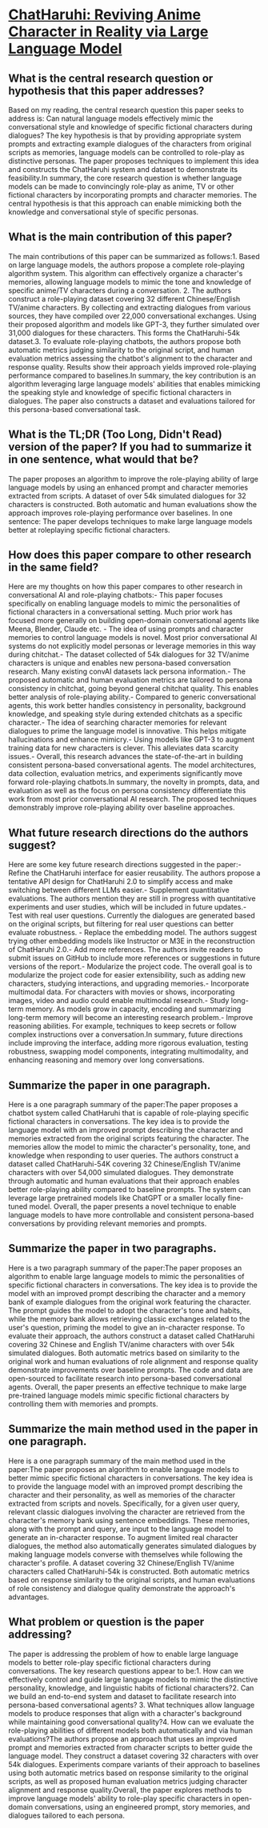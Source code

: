# [ChatHaruhi: Reviving Anime Character in Reality via Large Language Model](https://arxiv.org/abs/2308.09597)

## What is the central research question or hypothesis that this paper addresses?

Based on my reading, the central research question this paper seeks to address is: Can natural language models effectively mimic the conversational style and knowledge of specific fictional characters during dialogues? The key hypothesis is that by providing appropriate system prompts and extracting example dialogues of the characters from original scripts as memories, language models can be controlled to role-play as distinctive personas. The paper proposes techniques to implement this idea and constructs the ChatHaruhi system and dataset to demonstrate its feasibility.In summary, the core research question is whether language models can be made to convincingly role-play as anime, TV or other fictional characters by incorporating prompts and character memories. The central hypothesis is that this approach can enable mimicking both the knowledge and conversational style of specific personas.


## What is the main contribution of this paper?

The main contributions of this paper can be summarized as follows:1. Based on large language models, the authors propose a complete role-playing algorithm system. This algorithm can effectively organize a character's memories, allowing language models to mimic the tone and knowledge of specific anime/TV characters during a conversation. 2. The authors construct a role-playing dataset covering 32 different Chinese/English TV/anime characters. By collecting and extracting dialogues from various sources, they have compiled over 22,000 conversational exchanges. Using their proposed algorithm and models like GPT-3, they further simulated over 31,000 dialogues for these characters. This forms the ChatHaruhi-54k dataset.3. To evaluate role-playing chatbots, the authors propose both automatic metrics judging similarity to the original script, and human evaluation metrics assessing the chatbot's alignment to the character and response quality. Results show their approach yields improved role-playing performance compared to baselines.In summary, the key contribution is an algorithm leveraging large language models' abilities that enables mimicking the speaking style and knowledge of specific fictional characters in dialogues. The paper also constructs a dataset and evaluations tailored for this persona-based conversational task.


## What is the TL;DR (Too Long, Didn't Read) version of the paper? If you had to summarize it in one sentence, what would that be?

The paper proposes an algorithm to improve the role-playing ability of large language models by using an enhanced prompt and character memories extracted from scripts. A dataset of over 54k simulated dialogues for 32 characters is constructed. Both automatic and human evaluations show the approach improves role-playing performance over baselines. In one sentence: The paper develops techniques to make large language models better at roleplaying specific fictional characters.


## How does this paper compare to other research in the same field?

Here are my thoughts on how this paper compares to other research in conversational AI and role-playing chatbots:- This paper focuses specifically on enabling language models to mimic the personalities of fictional characters in a conversational setting. Much prior work has focused more generally on building open-domain conversational agents like Meena, Blender, Claude etc. - The idea of using prompts and character memories to control language models is novel. Most prior conversational AI systems do not explicitly model personas or leverage memories in this way during chitchat.- The dataset collected of 54k dialogues for 32 TV/anime characters is unique and enables new persona-based conversation research. Many existing convAI datasets lack persona information.- The proposed automatic and human evaluation metrics are tailored to persona consistency in chitchat, going beyond general chitchat quality. This enables better analysis of role-playing ability.- Compared to generic conversational agents, this work better handles consistency in personality, background knowledge, and speaking style during extended chitchats as a specific character.- The idea of searching character memories for relevant dialogues to prime the language model is innovative. This helps mitigate hallucinations and enhance mimicry.- Using models like GPT-3 to augment training data for new characters is clever. This alleviates data scarcity issues.- Overall, this research advances the state-of-the-art in building consistent persona-based conversational agents. The model architectures, data collection, evaluation metrics, and experiments significantly move forward role-playing chatbots.In summary, the novelty in prompts, data, and evaluation as well as the focus on persona consistency differentiate this work from most prior conversational AI research. The proposed techniques demonstrably improve role-playing ability over baseline approaches.


## What future research directions do the authors suggest?

Here are some key future research directions suggested in the paper:- Refine the ChatHaruhi interface for easier reusability. The authors propose a tentative API design for ChatHaruhi 2.0 to simplify access and make switching between different LLMs easier.- Supplement quantitative evaluations. The authors mention they are still in progress with quantitative experiments and user studies, which will be included in future updates.- Test with real user questions. Currently the dialogues are generated based on the original scripts, but filtering for real user questions can better evaluate robustness. - Replace the embedding model. The authors suggest trying other embedding models like Instructor or M3E in the reconstruction of ChatHaruhi 2.0.- Add more references. The authors invite readers to submit issues on GitHub to include more references or suggestions in future versions of the report.- Modularize the project code. The overall goal is to modularize the project code for easier extensibility, such as adding new characters, studying interactions, and upgrading memories.- Incorporate multimodal data. For characters with movies or shows, incorporating images, video and audio could enable multimodal research.- Study long-term memory. As models grow in capacity, encoding and summarizing long-term memory will become an interesting research problem.- Improve reasoning abilities. For example, techniques to keep secrets or follow complex instructions over a conversation.In summary, future directions include improving the interface, adding more rigorous evaluation, testing robustness, swapping model components, integrating multimodality, and enhancing reasoning and memory over long conversations.


## Summarize the paper in one paragraph.

Here is a one paragraph summary of the paper:The paper proposes a chatbot system called ChatHaruhi that is capable of role-playing specific fictional characters in conversations. The key idea is to provide the language model with an improved prompt describing the character and memories extracted from the original scripts featuring the character. The memories allow the model to mimic the character's personality, tone, and knowledge when responding to user queries. The authors construct a dataset called ChatHaruhi-54K covering 32 Chinese/English TV/anime characters with over 54,000 simulated dialogues. They demonstrate through automatic and human evaluations that their approach enables better role-playing ability compared to baseline prompts. The system can leverage large pretrained models like ChatGPT or a smaller locally fine-tuned model. Overall, the paper presents a novel technique to enable language models to have more controllable and consistent persona-based conversations by providing relevant memories and prompts.


## Summarize the paper in two paragraphs.

Here is a two paragraph summary of the paper:The paper proposes an algorithm to enable large language models to mimic the personalities of specific fictional characters in conversations. The key idea is to provide the model with an improved prompt describing the character and a memory bank of example dialogues from the original work featuring the character. The prompt guides the model to adopt the character's tone and habits, while the memory bank allows retrieving classic exchanges related to the user's question, priming the model to give an in-character response. To evaluate their approach, the authors construct a dataset called ChatHaruhi covering 32 Chinese and English TV/anime characters with over 54k simulated dialogues. Both automatic metrics based on similarity to the original work and human evaluations of role alignment and response quality demonstrate improvements over baseline prompts. The code and data are open-sourced to facilitate research into persona-based conversational agents. Overall, the paper presents an effective technique to make large pre-trained language models mimic specific fictional characters by controlling them with memories and prompts.


## Summarize the main method used in the paper in one paragraph.

Here is a one paragraph summary of the main method used in the paper:The paper proposes an algorithm to enable language models to better mimic specific fictional characters in conversations. The key idea is to provide the language model with an improved prompt describing the character and their personality, as well as memories of the character extracted from scripts and novels. Specifically, for a given user query, relevant classic dialogues involving the character are retrieved from the character's memory bank using sentence embeddings. These memories, along with the prompt and query, are input to the language model to generate an in-character response. To augment limited real character dialogues, the method also automatically generates simulated dialogues by making language models converse with themselves while following the character's profile. A dataset covering 32 Chinese/English TV/anime characters called ChatHaruhi-54k is constructed. Both automatic metrics based on response similarity to the original scripts, and human evaluations of role consistency and dialogue quality demonstrate the approach's advantages.


## What problem or question is the paper addressing?

The paper is addressing the problem of how to enable large language models to better role-play specific fictional characters during conversations. The key research questions appear to be:1. How can we effectively control and guide large language models to mimic the distinctive personality, knowledge, and linguistic habits of fictional characters?2. Can we build an end-to-end system and dataset to facilitate research into persona-based conversational agents? 3. What techniques allow language models to produce responses that align with a character's background while maintaining good conversational quality?4. How can we evaluate the role-playing abilities of different models both automatically and via human evaluations?The authors propose an approach that uses an improved prompt and memories extracted from character scripts to better guide the language model. They construct a dataset covering 32 characters with over 54k dialogues. Experiments compare variants of their approach to baselines using both automatic metrics based on response similarity to the original scripts, as well as proposed human evaluation metrics judging character alignment and response quality.Overall, the paper explores methods to improve language models' ability to role-play specific characters in open-domain conversations, using an engineered prompt, story memories, and dialogues tailored to each persona.
